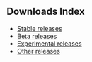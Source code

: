 ## Downloads Index

- [Stable releases](#stable-releases)
- [Beta releases](#beta-releases)
- [Experimental releases](#experimental-releases)
- [Other releases](#other-releases)
